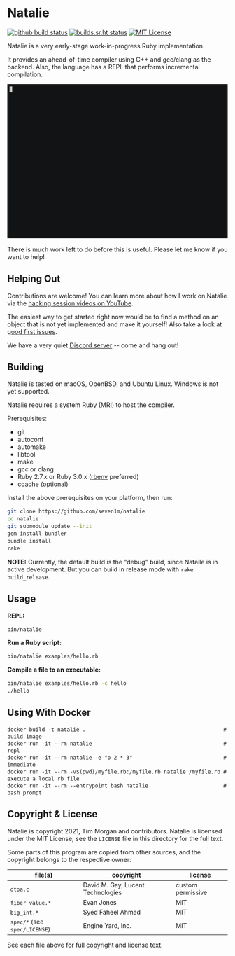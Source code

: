 # Natalie

[![github build status](https://github.com/seven1m/natalie/actions/workflows/build.yml/badge.svg)](https://github.com/seven1m/natalie/actions?query=workflow%3ABuild+branch%3Amaster)
[![builds.sr.ht status](https://builds.sr.ht/~tim/natalie.svg)](https://builds.sr.ht/~tim/natalie?)
[![MIT License](https://img.shields.io/badge/license-MIT-blue)](https://github.com/seven1m/natalie/blob/master/LICENSE)

Natalie is a very early-stage work-in-progress Ruby implementation.

It provides an ahead-of-time compiler using C++ and gcc/clang as the backend.
Also, the language has a REPL that performs incremental compilation.

![demo screencast](examples/demo.gif)

There is much work left to do before this is useful. Please let me know if you
want to help!

## Helping Out

Contributions are welcome! You can learn more about how I work on Natalie via
the [hacking session videos on YouTube](https://www.youtube.com/playlist?list=PLWUx_XkUoGTq-nkbhnk6PN4m109ISo5BX).

The easiest way to get started right now would be to find a method on an object
that is not yet implemented and make it yourself! Also take a look at
[good first issues](https://github.com/seven1m/natalie/issues?q=is%3Aissue+is%3Aopen+label%3A%22good+first+issue%22).

We have a very quiet [Discord server](https://discord.gg/hnHp2tdQyn) -- come and hang out!

## Building

Natalie is tested on macOS, OpenBSD, and Ubuntu Linux. Windows is not yet supported.

Natalie requires a system Ruby (MRI) to host the compiler.

Prerequisites:

- git
- autoconf
- automake
- libtool
- make
- gcc or clang
- Ruby 2.7.x or Ruby 3.0.x ([rbenv](https://github.com/rbenv/rbenv) preferred)
- ccache (optional)

Install the above prerequisites on your platform, then run:

```sh
git clone https://github.com/seven1m/natalie
cd natalie
git submodule update --init
gem install bundler
bundle install
rake
```

**NOTE:** Currently, the default build is the "debug" build, since Nataile is in active development.
But you can build in release mode with `rake build_release`.

## Usage

**REPL:**

```sh
bin/natalie
```

**Run a Ruby script:**

```sh
bin/natalie examples/hello.rb
```

**Compile a file to an executable:**

```sh
bin/natalie examples/hello.rb -c hello
./hello
```

## Using With Docker

```
docker build -t natalie .                                            # build image
docker run -it --rm natalie                                          # repl
docker run -it --rm natalie -e "p 2 * 3"                             # immediate
docker run -it --rm -v$(pwd)/myfile.rb:/myfile.rb natalie /myfile.rb # execute a local rb file
docker run -it --rm --entrypoint bash natalie                        # bash prompt
```

## Copyright & License

Natalie is copyright 2021, Tim Morgan and contributors. Natalie is licensed
under the MIT License; see the `LICENSE` file in this directory for the full text.

Some parts of this program are copied from other sources, and the copyright
belongs to the respective owner:

| file(s)                       | copyright                         | license           |
| ----------------------------- | --------------------------------- | ----------------- |
| `dtoa.c`                      | David M. Gay, Lucent Technologies | custom permissive |
| `fiber_value.*`               | Evan Jones                        | MIT               |
| `big_int.*`                   | Syed Faheel Ahmad                 | MIT               |
| `spec/*` (see `spec/LICENSE`) | Engine Yard, Inc.                 | MIT               |

See each file above for full copyright and license text.
